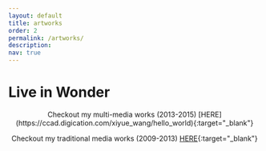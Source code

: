 ```yaml
---
layout: default
title: artworks
order: 2
permalink: /artworks/
description: 
nav: true
---
```


<div class="publications"> 
<h1>Live in Wonder</h1>

<div style="text-align:center;" markdown="1">
Checkout my multi-media works (2013-2015) [HERE](https://ccad.digication.com/xiyue_wang/hello_world){:target="_blank"}

Checkout my traditional media works (2009-2013) [HERE](https://ccad.digication.com/xiyue_wang/hello_world){:target="_blank"}
</div>
</div>


